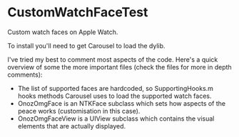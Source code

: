 # CustomWatchFaceTest
Custom watch faces on Apple Watch.

To install you'll need to get Carousel to load the dylib.

I've tried my best to comment most aspects of the code. Here's a quick overview of some the more important files (check the files for more in depth comments):

* The list of supported faces are hardcoded, so SupportingHooks.m hooks methods Carousel uses to load the supported watch faces.
* OnozOmgFace is an NTKFace subclass which sets how aspects of the peace works (customisation in this case).
* OnozOmgFaceView is a UIView subclass which contains the visual elements that are actually displayed.
